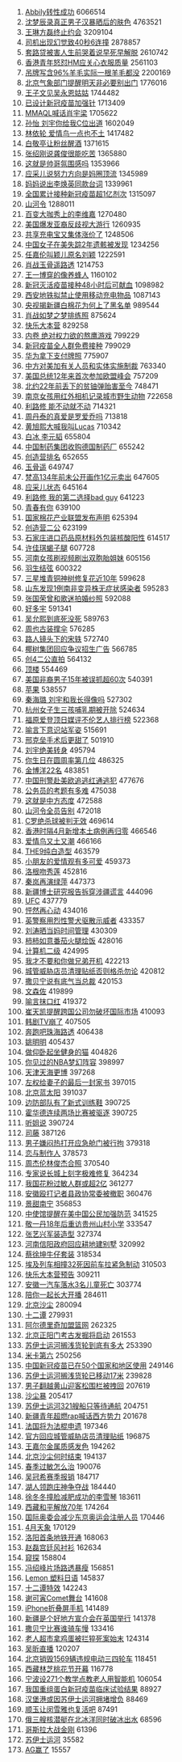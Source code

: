 1. [Abbily转性成功](https://s.weibo.com/weibo?q=%23Abbily%E8%BD%AC%E6%80%A7%E6%88%90%E5%8A%9F%23&Refer=top) 6066514
1. [沈梦辰录真正男子汉暴晒后的肤色](https://s.weibo.com/weibo?q=%E6%B2%88%E6%A2%A6%E8%BE%B0%E5%BD%95%E7%9C%9F%E6%AD%A3%E7%94%B7%E5%AD%90%E6%B1%89%E6%9A%B4%E6%99%92%E5%90%8E%E7%9A%84%E8%82%A4%E8%89%B2&Refer=top) 4763521
1. [王琳方磊终止约会](https://s.weibo.com/weibo?q=%E7%8E%8B%E7%90%B3%E6%96%B9%E7%A3%8A%E7%BB%88%E6%AD%A2%E7%BA%A6%E4%BC%9A&Refer=top) 3209104
1. [司机出现幻觉致40秒6连撞](https://s.weibo.com/weibo?q=%E5%8F%B8%E6%9C%BA%E5%87%BA%E7%8E%B0%E5%B9%BB%E8%A7%89%E8%87%B440%E7%A7%926%E8%BF%9E%E6%92%9E&Refer=top) 2878857
1. [套路贷被害人生前哭着说早死早解脱](https://s.weibo.com/weibo?q=%23%E5%A5%97%E8%B7%AF%E8%B4%B7%E8%A2%AB%E5%AE%B3%E4%BA%BA%E7%94%9F%E5%89%8D%E5%93%AD%E7%9D%80%E8%AF%B4%E6%97%A9%E6%AD%BB%E6%97%A9%E8%A7%A3%E8%84%B1%23&Refer=top) 2610742
1. [香港青年怒怼HM应关心衣服质量](https://s.weibo.com/weibo?q=%23%E9%A6%99%E6%B8%AF%E9%9D%92%E5%B9%B4%E6%80%92%E6%80%BCHM%E5%BA%94%E5%85%B3%E5%BF%83%E8%A1%A3%E6%9C%8D%E8%B4%A8%E9%87%8F%23&Refer=top) 2561103
1. [吊牌写含96%羊毛实际一根羊毛都没](https://s.weibo.com/weibo?q=%23%E5%90%8A%E7%89%8C%E5%86%99%E5%90%AB96%25%E7%BE%8A%E6%AF%9B%E5%AE%9E%E9%99%85%E4%B8%80%E6%A0%B9%E7%BE%8A%E6%AF%9B%E9%83%BD%E6%B2%A1%23&Refer=top) 2200169
1. [北京气象部门提醒明天非必要别出门](https://s.weibo.com/weibo?q=%23%E5%8C%97%E4%BA%AC%E6%B0%94%E8%B1%A1%E9%83%A8%E9%97%A8%E6%8F%90%E9%86%92%E6%98%8E%E5%A4%A9%E9%9D%9E%E5%BF%85%E8%A6%81%E5%88%AB%E5%87%BA%E9%97%A8%23&Refer=top) 1776016
1. [王子文见吴永恩姑姑](https://s.weibo.com/weibo?q=%23%E7%8E%8B%E5%AD%90%E6%96%87%E8%A7%81%E5%90%B4%E6%B0%B8%E6%81%A9%E5%A7%91%E5%A7%91%23&Refer=top) 1744482
1. [已设计新冠疫苗加强针](https://s.weibo.com/weibo?q=%23%E5%B7%B2%E8%AE%BE%E8%AE%A1%E6%96%B0%E5%86%A0%E7%96%AB%E8%8B%97%E5%8A%A0%E5%BC%BA%E9%92%88%23&Refer=top) 1713409
1. [MMAQL喊话肖宇梁](https://s.weibo.com/weibo?q=%23MMAQL%E5%96%8A%E8%AF%9D%E8%82%96%E5%AE%87%E6%A2%81%23&Refer=top) 1705622
1. [孙怡 刘宇你给我C位出道](https://s.weibo.com/weibo?q=%E5%AD%99%E6%80%A1%20%E5%88%98%E5%AE%87%E4%BD%A0%E7%BB%99%E6%88%91C%E4%BD%8D%E5%87%BA%E9%81%93&Refer=top) 1602049
1. [林依轮 爱情鸟一点也不土](https://s.weibo.com/weibo?q=%E6%9E%97%E4%BE%9D%E8%BD%AE%20%E7%88%B1%E6%83%85%E9%B8%9F%E4%B8%80%E7%82%B9%E4%B9%9F%E4%B8%8D%E5%9C%9F&Refer=top) 1417482
1. [白敬亭让粉丝醒酒](https://s.weibo.com/weibo?q=%23%E7%99%BD%E6%95%AC%E4%BA%AD%E8%AE%A9%E7%B2%89%E4%B8%9D%E9%86%92%E9%85%92%23&Refer=top) 1371615
1. [张绍刚说龚俊很能吃苦](https://s.weibo.com/weibo?q=%E5%BC%A0%E7%BB%8D%E5%88%9A%E8%AF%B4%E9%BE%9A%E4%BF%8A%E5%BE%88%E8%83%BD%E5%90%83%E8%8B%A6&Refer=top) 1365880
1. [这就是帅哥氛围感吗](https://s.weibo.com/weibo?q=%23%E8%BF%99%E5%B0%B1%E6%98%AF%E5%B8%85%E5%93%A5%E6%B0%9B%E5%9B%B4%E6%84%9F%E5%90%97%23&Refer=top) 1353966
1. [应采儿说努力方向是妈圈顶流](https://s.weibo.com/weibo?q=%E5%BA%94%E9%87%87%E5%84%BF%E8%AF%B4%E5%8A%AA%E5%8A%9B%E6%96%B9%E5%90%91%E6%98%AF%E5%A6%88%E5%9C%88%E9%A1%B6%E6%B5%81&Refer=top) 1345989
1. [妈妈说出李焕英同款台词](https://s.weibo.com/weibo?q=%23%E5%A6%88%E5%A6%88%E8%AF%B4%E5%87%BA%E6%9D%8E%E7%84%95%E8%8B%B1%E5%90%8C%E6%AC%BE%E5%8F%B0%E8%AF%8D%23&Refer=top) 1339961
1. [全国累计接种新冠疫苗超1亿剂次](https://s.weibo.com/weibo?q=%23%E5%85%A8%E5%9B%BD%E7%B4%AF%E8%AE%A1%E6%8E%A5%E7%A7%8D%E6%96%B0%E5%86%A0%E7%96%AB%E8%8B%97%E8%B6%851%E4%BA%BF%E5%89%82%E6%AC%A1%23&Refer=top) 1315097
1. [山河令](https://s.weibo.com/weibo?q=%E5%B1%B1%E6%B2%B3%E4%BB%A4&Refer=top) 1288011
1. [百变大咖秀上的李维嘉](https://s.weibo.com/weibo?q=%E7%99%BE%E5%8F%98%E5%A4%A7%E5%92%96%E7%A7%80%E4%B8%8A%E7%9A%84%E6%9D%8E%E7%BB%B4%E5%98%89&Refer=top) 1270480
1. [美国爆发亚裔反歧视大游行](https://s.weibo.com/weibo?q=%23%E7%BE%8E%E5%9B%BD%E7%88%86%E5%8F%91%E4%BA%9A%E8%A3%94%E5%8F%8D%E6%AD%A7%E8%A7%86%E5%A4%A7%E6%B8%B8%E8%A1%8C%23&Refer=top) 1260935
1. [共享充电宝又集体涨价了](https://s.weibo.com/weibo?q=%E5%85%B1%E4%BA%AB%E5%85%85%E7%94%B5%E5%AE%9D%E5%8F%88%E9%9B%86%E4%BD%93%E6%B6%A8%E4%BB%B7%E4%BA%86&Refer=top) 1248506
1. [中国女子在美失踪2年遗骸被发现](https://s.weibo.com/weibo?q=%E4%B8%AD%E5%9B%BD%E5%A5%B3%E5%AD%90%E5%9C%A8%E7%BE%8E%E5%A4%B1%E8%B8%AA2%E5%B9%B4%E9%81%97%E9%AA%B8%E8%A2%AB%E5%8F%91%E7%8E%B0&Refer=top) 1234256
1. [任嘉伦叫颖儿原名刘颖](https://s.weibo.com/weibo?q=%23%E4%BB%BB%E5%98%89%E4%BC%A6%E5%8F%AB%E9%A2%96%E5%84%BF%E5%8E%9F%E5%90%8D%E5%88%98%E9%A2%96%23&Refer=top) 1222591
1. [肖战玉骨遥路透](https://s.weibo.com/weibo?q=%E8%82%96%E6%88%98%E7%8E%89%E9%AA%A8%E9%81%A5%E8%B7%AF%E9%80%8F&Refer=top) 1214753
1. [王一博穿的像养蜂人](https://s.weibo.com/weibo?q=%E7%8E%8B%E4%B8%80%E5%8D%9A%E7%A9%BF%E7%9A%84%E5%83%8F%E5%85%BB%E8%9C%82%E4%BA%BA&Refer=top) 1160102
1. [新冠灭活疫苗接种48小时后可献血](https://s.weibo.com/weibo?q=%E6%96%B0%E5%86%A0%E7%81%AD%E6%B4%BB%E7%96%AB%E8%8B%97%E6%8E%A5%E7%A7%8D48%E5%B0%8F%E6%97%B6%E5%90%8E%E5%8F%AF%E7%8C%AE%E8%A1%80&Refer=top) 1098982
1. [西安地铁拟禁止使用移动充电物品](https://s.weibo.com/weibo?q=%23%E8%A5%BF%E5%AE%89%E5%9C%B0%E9%93%81%E6%8B%9F%E7%A6%81%E6%AD%A2%E4%BD%BF%E7%94%A8%E7%A7%BB%E5%8A%A8%E5%85%85%E7%94%B5%E7%89%A9%E5%93%81%23&Refer=top) 1087143
1. [央视揭新疆白棉花为何上了黑名单](https://s.weibo.com/weibo?q=%23%E5%A4%AE%E8%A7%86%E6%8F%AD%E6%96%B0%E7%96%86%E7%99%BD%E6%A3%89%E8%8A%B1%E4%B8%BA%E4%BD%95%E4%B8%8A%E4%BA%86%E9%BB%91%E5%90%8D%E5%8D%95%23&Refer=top) 989544
1. [肖战如梦之梦排练照](https://s.weibo.com/weibo?q=%23%E8%82%96%E6%88%98%E5%A6%82%E6%A2%A6%E4%B9%8B%E6%A2%A6%E6%8E%92%E7%BB%83%E7%85%A7%23&Refer=top) 875624
1. [快乐大本营](https://s.weibo.com/weibo?q=%E5%BF%AB%E4%B9%90%E5%A4%A7%E6%9C%AC%E8%90%A5&Refer=top) 829258
1. [内卷 绝对权力欲的熬鹰游戏](https://s.weibo.com/weibo?q=%E5%86%85%E5%8D%B7%20%E7%BB%9D%E5%AF%B9%E6%9D%83%E5%8A%9B%E6%AC%B2%E7%9A%84%E7%86%AC%E9%B9%B0%E6%B8%B8%E6%88%8F&Refer=top) 799229
1. [新冠疫苗全人群免费接种](https://s.weibo.com/weibo?q=%23%E6%96%B0%E5%86%A0%E7%96%AB%E8%8B%97%E5%85%A8%E4%BA%BA%E7%BE%A4%E5%85%8D%E8%B4%B9%E6%8E%A5%E7%A7%8D%23&Refer=top) 799029
1. [华为拿下支付牌照](https://s.weibo.com/weibo?q=%E5%8D%8E%E4%B8%BA%E6%8B%BF%E4%B8%8B%E6%94%AF%E4%BB%98%E7%89%8C%E7%85%A7&Refer=top) 775907
1. [中方对美加有关人员和实体实施制裁](https://s.weibo.com/weibo?q=%23%E4%B8%AD%E6%96%B9%E5%AF%B9%E7%BE%8E%E5%8A%A0%E6%9C%89%E5%85%B3%E4%BA%BA%E5%91%98%E5%92%8C%E5%AE%9E%E4%BD%93%E5%AE%9E%E6%96%BD%E5%88%B6%E8%A3%81%23&Refer=top) 763340
1. [美国总统12年来首次参加欧盟峰会](https://s.weibo.com/weibo?q=%23%E7%BE%8E%E5%9B%BD%E6%80%BB%E7%BB%9F12%E5%B9%B4%E6%9D%A5%E9%A6%96%E6%AC%A1%E5%8F%82%E5%8A%A0%E6%AC%A7%E7%9B%9F%E5%B3%B0%E4%BC%9A%23&Refer=top) 757209
1. [北约22年前丢下的贫铀弹贻害至今](https://s.weibo.com/weibo?q=%23%E5%8C%97%E7%BA%A622%E5%B9%B4%E5%89%8D%E4%B8%A2%E4%B8%8B%E7%9A%84%E8%B4%AB%E9%93%80%E5%BC%B9%E8%B4%BB%E5%AE%B3%E8%87%B3%E4%BB%8A%23&Refer=top) 748471
1. [南京女孩用红外相机记录城市野生动物](https://s.weibo.com/weibo?q=%23%E5%8D%97%E4%BA%AC%E5%A5%B3%E5%AD%A9%E7%94%A8%E7%BA%A2%E5%A4%96%E7%9B%B8%E6%9C%BA%E8%AE%B0%E5%BD%95%E5%9F%8E%E5%B8%82%E9%87%8E%E7%94%9F%E5%8A%A8%E7%89%A9%23&Refer=top) 722658
1. [利路修 能不动就不动](https://s.weibo.com/weibo?q=%E5%88%A9%E8%B7%AF%E4%BF%AE%20%E8%83%BD%E4%B8%8D%E5%8A%A8%E5%B0%B1%E4%B8%8D%E5%8A%A8&Refer=top) 714321
1. [周丹泰的真爱是罗爱乔吗](https://s.weibo.com/weibo?q=%E5%91%A8%E4%B8%B9%E6%B3%B0%E7%9A%84%E7%9C%9F%E7%88%B1%E6%98%AF%E7%BD%97%E7%88%B1%E4%B9%94%E5%90%97&Refer=top) 713818
1. [黄旭熙大喊我叫Lucas](https://s.weibo.com/weibo?q=%23%E9%BB%84%E6%97%AD%E7%86%99%E5%A4%A7%E5%96%8A%E6%88%91%E5%8F%ABLucas%23&Refer=top) 710342
1. [白冰 李元韬](https://s.weibo.com/weibo?q=%E7%99%BD%E5%86%B0%20%E6%9D%8E%E5%85%83%E9%9F%AC&Refer=top) 655804
1. [中国制药集团收购德国制药厂](https://s.weibo.com/weibo?q=%E4%B8%AD%E5%9B%BD%E5%88%B6%E8%8D%AF%E9%9B%86%E5%9B%A2%E6%94%B6%E8%B4%AD%E5%BE%B7%E5%9B%BD%E5%88%B6%E8%8D%AF%E5%8E%82&Refer=top) 655242
1. [创造营排名](https://s.weibo.com/weibo?q=%E5%88%9B%E9%80%A0%E8%90%A5%E6%8E%92%E5%90%8D&Refer=top) 652655
1. [玉骨遥](https://s.weibo.com/weibo?q=%E7%8E%89%E9%AA%A8%E9%81%A5&Refer=top) 649747
1. [梵高134年前未公开画作1亿元卖出](https://s.weibo.com/weibo?q=%E6%A2%B5%E9%AB%98134%E5%B9%B4%E5%89%8D%E6%9C%AA%E5%85%AC%E5%BC%80%E7%94%BB%E4%BD%9C1%E4%BA%BF%E5%85%83%E5%8D%96%E5%87%BA&Refer=top) 647605
1. [应采儿状态](https://s.weibo.com/weibo?q=%23%E5%BA%94%E9%87%87%E5%84%BF%E7%8A%B6%E6%80%81%23&Refer=top) 645164
1. [利路修 我的第二选择bad guy](https://s.weibo.com/weibo?q=%E5%88%A9%E8%B7%AF%E4%BF%AE%20%E6%88%91%E7%9A%84%E7%AC%AC%E4%BA%8C%E9%80%89%E6%8B%A9bad%20guy&Refer=top) 641223
1. [青春有你](https://s.weibo.com/weibo?q=%E9%9D%92%E6%98%A5%E6%9C%89%E4%BD%A0&Refer=top) 639100
1. [国家棉花产业联盟发布声明](https://s.weibo.com/weibo?q=%23%E5%9B%BD%E5%AE%B6%E6%A3%89%E8%8A%B1%E4%BA%A7%E4%B8%9A%E8%81%94%E7%9B%9F%E5%8F%91%E5%B8%83%E5%A3%B0%E6%98%8E%23&Refer=top) 625394
1. [创造营二公](https://s.weibo.com/weibo?q=%23%E5%88%9B%E9%80%A0%E8%90%A5%E4%BA%8C%E5%85%AC%23&Refer=top) 623199
1. [石家庄进口药品原材料外包装核酸阳性](https://s.weibo.com/weibo?q=%E7%9F%B3%E5%AE%B6%E5%BA%84%E8%BF%9B%E5%8F%A3%E8%8D%AF%E5%93%81%E5%8E%9F%E6%9D%90%E6%96%99%E5%A4%96%E5%8C%85%E8%A3%85%E6%A0%B8%E9%85%B8%E9%98%B3%E6%80%A7&Refer=top) 614517
1. [许佳琪蝎子腿](https://s.weibo.com/weibo?q=%23%E8%AE%B8%E4%BD%B3%E7%90%AA%E8%9D%8E%E5%AD%90%E8%85%BF%23&Refer=top) 607728
1. [河南女孩刷视频刷出双胞胎姐妹](https://s.weibo.com/weibo?q=%E6%B2%B3%E5%8D%97%E5%A5%B3%E5%AD%A9%E5%88%B7%E8%A7%86%E9%A2%91%E5%88%B7%E5%87%BA%E5%8F%8C%E8%83%9E%E8%83%8E%E5%A7%90%E5%A6%B9&Refer=top) 605156
1. [羽生结弦](https://s.weibo.com/weibo?q=%E7%BE%BD%E7%94%9F%E7%BB%93%E5%BC%A6&Refer=top) 600322
1. [三星堆青铜神树修复花近10年](https://s.weibo.com/weibo?q=%23%E4%B8%89%E6%98%9F%E5%A0%86%E9%9D%92%E9%93%9C%E7%A5%9E%E6%A0%91%E4%BF%AE%E5%A4%8D%E8%8A%B1%E8%BF%9110%E5%B9%B4%23&Refer=top) 599628
1. [山东发现1例南非变异株无症状感染者](https://s.weibo.com/weibo?q=%23%E5%B1%B1%E4%B8%9C%E5%8F%91%E7%8E%B01%E4%BE%8B%E5%8D%97%E9%9D%9E%E5%8F%98%E5%BC%82%E6%A0%AA%E6%97%A0%E7%97%87%E7%8A%B6%E6%84%9F%E6%9F%93%E8%80%85%23&Refer=top) 595283
1. [张国荣曾和歌迷拍婚纱照](https://s.weibo.com/weibo?q=%23%E5%BC%A0%E5%9B%BD%E8%8D%A3%E6%9B%BE%E5%92%8C%E6%AD%8C%E8%BF%B7%E6%8B%8D%E5%A9%9A%E7%BA%B1%E7%85%A7%23&Refer=top) 592088
1. [好多宇](https://s.weibo.com/weibo?q=%E5%A5%BD%E5%A4%9A%E5%AE%87&Refer=top) 591341
1. [吴允熙到底死没死](https://s.weibo.com/weibo?q=%E5%90%B4%E5%85%81%E7%86%99%E5%88%B0%E5%BA%95%E6%AD%BB%E6%B2%A1%E6%AD%BB&Refer=top) 589763
1. [周也古装撑伞](https://s.weibo.com/weibo?q=%23%E5%91%A8%E4%B9%9F%E5%8F%A4%E8%A3%85%E6%92%91%E4%BC%9E%23&Refer=top) 576285
1. [路人镜头下的宋轶](https://s.weibo.com/weibo?q=%23%E8%B7%AF%E4%BA%BA%E9%95%9C%E5%A4%B4%E4%B8%8B%E7%9A%84%E5%AE%8B%E8%BD%B6%23&Refer=top) 572740
1. [椰树集团回应争议招生广告](https://s.weibo.com/weibo?q=%23%E6%A4%B0%E6%A0%91%E9%9B%86%E5%9B%A2%E5%9B%9E%E5%BA%94%E4%BA%89%E8%AE%AE%E6%8B%9B%E7%94%9F%E5%B9%BF%E5%91%8A%23&Refer=top) 566785
1. [创4二公直拍](https://s.weibo.com/weibo?q=%E5%88%9B4%E4%BA%8C%E5%85%AC%E7%9B%B4%E6%8B%8D&Refer=top) 564132
1. [顶楼](https://s.weibo.com/weibo?q=%E9%A1%B6%E6%A5%BC&Refer=top) 554469
1. [美国非裔男子15年被误抓超60次](https://s.weibo.com/weibo?q=%23%E7%BE%8E%E5%9B%BD%E9%9D%9E%E8%A3%94%E7%94%B7%E5%AD%9015%E5%B9%B4%E8%A2%AB%E8%AF%AF%E6%8A%93%E8%B6%8560%E6%AC%A1%23&Refer=top) 540391
1. [苹果](https://s.weibo.com/weibo?q=%E8%8B%B9%E6%9E%9C&Refer=top) 538557
1. [秦海璐 刘宇和我长得像吗](https://s.weibo.com/weibo?q=%E7%A7%A6%E6%B5%B7%E7%92%90%20%E5%88%98%E5%AE%87%E5%92%8C%E6%88%91%E9%95%BF%E5%BE%97%E5%83%8F%E5%90%97&Refer=top) 527302
1. [杭州女子生三孩哺乳期被开除](https://s.weibo.com/weibo?q=%23%E6%9D%AD%E5%B7%9E%E5%A5%B3%E5%AD%90%E7%94%9F%E4%B8%89%E5%AD%A9%E5%93%BA%E4%B9%B3%E6%9C%9F%E8%A2%AB%E5%BC%80%E9%99%A4%23&Refer=top) 524634
1. [福原爱登顶日媒评不伦艺人排行榜](https://s.weibo.com/weibo?q=%23%E7%A6%8F%E5%8E%9F%E7%88%B1%E7%99%BB%E9%A1%B6%E6%97%A5%E5%AA%92%E8%AF%84%E4%B8%8D%E4%BC%A6%E8%89%BA%E4%BA%BA%E6%8E%92%E8%A1%8C%E6%A6%9C%23&Refer=top) 522368
1. [喻言下意识站军姿](https://s.weibo.com/weibo?q=%23%E5%96%BB%E8%A8%80%E4%B8%8B%E6%84%8F%E8%AF%86%E7%AB%99%E5%86%9B%E5%A7%BF%23&Refer=top) 515691
1. [邢克垒手术后更甜了](https://s.weibo.com/weibo?q=%23%E9%82%A2%E5%85%8B%E5%9E%92%E6%89%8B%E6%9C%AF%E5%90%8E%E6%9B%B4%E7%94%9C%E4%BA%86%23&Refer=top) 501910
1. [刘宇绝美转身](https://s.weibo.com/weibo?q=%23%E5%88%98%E5%AE%87%E7%BB%9D%E7%BE%8E%E8%BD%AC%E8%BA%AB%23&Refer=top) 495794
1. [你生日在圆周率第几位](https://s.weibo.com/weibo?q=%23%E4%BD%A0%E7%94%9F%E6%97%A5%E5%9C%A8%E5%9C%86%E5%91%A8%E7%8E%87%E7%AC%AC%E5%87%A0%E4%BD%8D%23&Refer=top) 486325
1. [金博洋22名](https://s.weibo.com/weibo?q=%E9%87%91%E5%8D%9A%E6%B4%8B22%E5%90%8D&Refer=top) 483851
1. [中国刑警赴美欧追逃红通逃犯](https://s.weibo.com/weibo?q=%23%E4%B8%AD%E5%9B%BD%E5%88%91%E8%AD%A6%E8%B5%B4%E7%BE%8E%E6%AC%A7%E8%BF%BD%E9%80%83%E7%BA%A2%E9%80%9A%E9%80%83%E7%8A%AF%23&Refer=top) 477676
1. [公务员的考题有多难](https://s.weibo.com/weibo?q=%23%E5%85%AC%E5%8A%A1%E5%91%98%E7%9A%84%E8%80%83%E9%A2%98%E6%9C%89%E5%A4%9A%E9%9A%BE%23&Refer=top) 475038
1. [这就是中方态度](https://s.weibo.com/weibo?q=%23%E8%BF%99%E5%B0%B1%E6%98%AF%E4%B8%AD%E6%96%B9%E6%80%81%E5%BA%A6%23&Refer=top) 472588
1. [山河令全员告别](https://s.weibo.com/weibo?q=%23%E5%B1%B1%E6%B2%B3%E4%BB%A4%E5%85%A8%E5%91%98%E5%91%8A%E5%88%AB%23&Refer=top) 472018
1. [C罗绝杀球被判无效](https://s.weibo.com/weibo?q=%23C%E7%BD%97%E7%BB%9D%E6%9D%80%E7%90%83%E8%A2%AB%E5%88%A4%E6%97%A0%E6%95%88%23&Refer=top) 469614
1. [香港时隔4月新增本土病例再归零](https://s.weibo.com/weibo?q=%23%E9%A6%99%E6%B8%AF%E6%97%B6%E9%9A%944%E6%9C%88%E6%96%B0%E5%A2%9E%E6%9C%AC%E5%9C%9F%E7%97%85%E4%BE%8B%E5%86%8D%E5%BD%92%E9%9B%B6%23&Refer=top) 466546
1. [爱情鸟又土又潮](https://s.weibo.com/weibo?q=%23%E7%88%B1%E6%83%85%E9%B8%9F%E5%8F%88%E5%9C%9F%E5%8F%88%E6%BD%AE%23&Refer=top) 466166
1. [THE9纯白造型](https://s.weibo.com/weibo?q=%23THE9%E7%BA%AF%E7%99%BD%E9%80%A0%E5%9E%8B%23&Refer=top) 463579
1. [小朋友的爱情观有多可爱](https://s.weibo.com/weibo?q=%23%E5%B0%8F%E6%9C%8B%E5%8F%8B%E7%9A%84%E7%88%B1%E6%83%85%E8%A7%82%E6%9C%89%E5%A4%9A%E5%8F%AF%E7%88%B1%23&Refer=top) 459373
1. [洛根吻秀莲](https://s.weibo.com/weibo?q=%23%E6%B4%9B%E6%A0%B9%E5%90%BB%E7%A7%80%E8%8E%B2%23&Refer=top) 452816
1. [秦岚再演绿萍](https://s.weibo.com/weibo?q=%23%E7%A7%A6%E5%B2%9A%E5%86%8D%E6%BC%94%E7%BB%BF%E8%90%8D%23&Refer=top) 447373
1. [新疆博士研究报告拆穿涉疆谎言](https://s.weibo.com/weibo?q=%E6%96%B0%E7%96%86%E5%8D%9A%E5%A3%AB%E7%A0%94%E7%A9%B6%E6%8A%A5%E5%91%8A%E6%8B%86%E7%A9%BF%E6%B6%89%E7%96%86%E8%B0%8E%E8%A8%80&Refer=top) 444096
1. [UFC](https://s.weibo.com/weibo?q=UFC&Refer=top) 437779
1. [怦然再心动](https://s.weibo.com/weibo?q=%E6%80%A6%E7%84%B6%E5%86%8D%E5%BF%83%E5%8A%A8&Refer=top) 434016
1. [英警察用烈性警犬驱散示威者](https://s.weibo.com/weibo?q=%E8%8B%B1%E8%AD%A6%E5%AF%9F%E7%94%A8%E7%83%88%E6%80%A7%E8%AD%A6%E7%8A%AC%E9%A9%B1%E6%95%A3%E7%A4%BA%E5%A8%81%E8%80%85&Refer=top) 433357
1. [刘涛晒当妈时间管理](https://s.weibo.com/weibo?q=%23%E5%88%98%E6%B6%9B%E6%99%92%E5%BD%93%E5%A6%88%E6%97%B6%E9%97%B4%E7%AE%A1%E7%90%86%23&Refer=top) 430309
1. [柿柿如意番茄火腿烩饭](https://s.weibo.com/weibo?q=%23%E6%9F%BF%E6%9F%BF%E5%A6%82%E6%84%8F%E7%95%AA%E8%8C%84%E7%81%AB%E8%85%BF%E7%83%A9%E9%A5%AD%23&Refer=top) 428016
1. [计算机二级](https://s.weibo.com/weibo?q=%E8%AE%A1%E7%AE%97%E6%9C%BA%E4%BA%8C%E7%BA%A7&Refer=top) 424995
1. [我才不要和你做兄弟开机](https://s.weibo.com/weibo?q=%23%E6%88%91%E6%89%8D%E4%B8%8D%E8%A6%81%E5%92%8C%E4%BD%A0%E5%81%9A%E5%85%84%E5%BC%9F%E5%BC%80%E6%9C%BA%23&Refer=top) 422213
1. [城管威胁店员清理贴纸否则格杀勿论](https://s.weibo.com/weibo?q=%E5%9F%8E%E7%AE%A1%E5%A8%81%E8%83%81%E5%BA%97%E5%91%98%E6%B8%85%E7%90%86%E8%B4%B4%E7%BA%B8%E5%90%A6%E5%88%99%E6%A0%BC%E6%9D%80%E5%8B%BF%E8%AE%BA&Refer=top) 420812
1. [撒贝宁说有底气当总裁](https://s.weibo.com/weibo?q=%23%E6%92%92%E8%B4%9D%E5%AE%81%E8%AF%B4%E6%9C%89%E5%BA%95%E6%B0%94%E5%BD%93%E6%80%BB%E8%A3%81%23&Refer=top) 420153
1. [文森佐](https://s.weibo.com/weibo?q=%E6%96%87%E6%A3%AE%E4%BD%90&Refer=top) 419899
1. [喻言抹口红](https://s.weibo.com/weibo?q=%23%E5%96%BB%E8%A8%80%E6%8A%B9%E5%8F%A3%E7%BA%A2%23&Refer=top) 419372
1. [崔天凯提醒跨国公司勿破坏国际市场](https://s.weibo.com/weibo?q=%23%E5%B4%94%E5%A4%A9%E5%87%AF%E6%8F%90%E9%86%92%E8%B7%A8%E5%9B%BD%E5%85%AC%E5%8F%B8%E5%8B%BF%E7%A0%B4%E5%9D%8F%E5%9B%BD%E9%99%85%E5%B8%82%E5%9C%BA%23&Refer=top) 410093
1. [韩剧TV崩了](https://s.weibo.com/weibo?q=%E9%9F%A9%E5%89%A7TV%E5%B4%A9%E4%BA%86&Refer=top) 407505
1. [奔跑吧珠海路透](https://s.weibo.com/weibo?q=%23%E5%A5%94%E8%B7%91%E5%90%A7%E7%8F%A0%E6%B5%B7%E8%B7%AF%E9%80%8F%23&Refer=top) 406438
1. [姚明明](https://s.weibo.com/weibo?q=%E5%A7%9A%E6%98%8E%E6%98%8E&Refer=top) 405437
1. [做仰卧起坐健身的猫](https://s.weibo.com/weibo?q=%E5%81%9A%E4%BB%B0%E5%8D%A7%E8%B5%B7%E5%9D%90%E5%81%A5%E8%BA%AB%E7%9A%84%E7%8C%AB&Refer=top) 404826
1. [你见过的NBA梦幻阵容](https://s.weibo.com/weibo?q=%23%E4%BD%A0%E8%A7%81%E8%BF%87%E7%9A%84NBA%E6%A2%A6%E5%B9%BB%E9%98%B5%E5%AE%B9%23&Refer=top) 398997
1. [天津天海更博](https://s.weibo.com/weibo?q=%E5%A4%A9%E6%B4%A5%E5%A4%A9%E6%B5%B7%E6%9B%B4%E5%8D%9A&Refer=top) 397268
1. [左权给妻子的最后一封家书](https://s.weibo.com/weibo?q=%23%E5%B7%A6%E6%9D%83%E7%BB%99%E5%A6%BB%E5%AD%90%E7%9A%84%E6%9C%80%E5%90%8E%E4%B8%80%E5%B0%81%E5%AE%B6%E4%B9%A6%23&Refer=top) 397015
1. [北京蓝太阳](https://s.weibo.com/weibo?q=%23%E5%8C%97%E4%BA%AC%E8%93%9D%E5%A4%AA%E9%98%B3%23&Refer=top) 391037
1. [边防部队有了新式训练鞋](https://s.weibo.com/weibo?q=%23%E8%BE%B9%E9%98%B2%E9%83%A8%E9%98%9F%E6%9C%89%E4%BA%86%E6%96%B0%E5%BC%8F%E8%AE%AD%E7%BB%83%E9%9E%8B%23&Refer=top) 390725
1. [霍华德连续两场比赛被驱逐](https://s.weibo.com/weibo?q=%E9%9C%8D%E5%8D%8E%E5%BE%B7%E8%BF%9E%E7%BB%AD%E4%B8%A4%E5%9C%BA%E6%AF%94%E8%B5%9B%E8%A2%AB%E9%A9%B1%E9%80%90&Refer=top) 390725
1. [听姐说](https://s.weibo.com/weibo?q=%E5%90%AC%E5%A7%90%E8%AF%B4&Refer=top) 390724
1. [司藤](https://s.weibo.com/weibo?q=%E5%8F%B8%E8%97%A4&Refer=top) 387126
1. [男子嫌闷热打开应急舱门被行拘](https://s.weibo.com/weibo?q=%E7%94%B7%E5%AD%90%E5%AB%8C%E9%97%B7%E7%83%AD%E6%89%93%E5%BC%80%E5%BA%94%E6%80%A5%E8%88%B1%E9%97%A8%E8%A2%AB%E8%A1%8C%E6%8B%98&Refer=top) 379318
1. [恋与制作人](https://s.weibo.com/weibo?q=%E6%81%8B%E4%B8%8E%E5%88%B6%E4%BD%9C%E4%BA%BA&Refer=top) 378573
1. [周杰伦林俊杰合照](https://s.weibo.com/weibo?q=%23%E5%91%A8%E6%9D%B0%E4%BC%A6%E6%9E%97%E4%BF%8A%E6%9D%B0%E5%90%88%E7%85%A7%23&Refer=top) 370540
1. [专家说长城上刻字极难修复](https://s.weibo.com/weibo?q=%23%E4%B8%93%E5%AE%B6%E8%AF%B4%E9%95%BF%E5%9F%8E%E4%B8%8A%E5%88%BB%E5%AD%97%E6%9E%81%E9%9A%BE%E4%BF%AE%E5%A4%8D%23&Refer=top) 364234
1. [我国花粉过敏人群或超2亿](https://s.weibo.com/weibo?q=%23%E6%88%91%E5%9B%BD%E8%8A%B1%E7%B2%89%E8%BF%87%E6%95%8F%E4%BA%BA%E7%BE%A4%E6%88%96%E8%B6%852%E4%BA%BF%23&Refer=top) 361277
1. [安徽殴打记者县政协常委被撤职](https://s.weibo.com/weibo?q=%E5%AE%89%E5%BE%BD%E6%AE%B4%E6%89%93%E8%AE%B0%E8%80%85%E5%8E%BF%E6%94%BF%E5%8D%8F%E5%B8%B8%E5%A7%94%E8%A2%AB%E6%92%A4%E8%81%8C&Refer=top) 360476
1. [景甜南宁](https://s.weibo.com/weibo?q=%E6%99%AF%E7%94%9C%E5%8D%97%E5%AE%81&Refer=top) 356853
1. [中使馆提醒在美中国公民加强防范](https://s.weibo.com/weibo?q=%E4%B8%AD%E4%BD%BF%E9%A6%86%E6%8F%90%E9%86%92%E5%9C%A8%E7%BE%8E%E4%B8%AD%E5%9B%BD%E5%85%AC%E6%B0%91%E5%8A%A0%E5%BC%BA%E9%98%B2%E8%8C%83&Refer=top) 341525
1. [敬一丹18年后重访贵州山村小学](https://s.weibo.com/weibo?q=%23%E6%95%AC%E4%B8%80%E4%B8%B918%E5%B9%B4%E5%90%8E%E9%87%8D%E8%AE%BF%E8%B4%B5%E5%B7%9E%E5%B1%B1%E6%9D%91%E5%B0%8F%E5%AD%A6%23&Refer=top) 333547
1. [张艺兴军装造型](https://s.weibo.com/weibo?q=%23%E5%BC%A0%E8%89%BA%E5%85%B4%E5%86%9B%E8%A3%85%E9%80%A0%E5%9E%8B%23&Refer=top) 327374
1. [河南信阳政府回应耕地建别墅](https://s.weibo.com/weibo?q=%23%E6%B2%B3%E5%8D%97%E4%BF%A1%E9%98%B3%E6%94%BF%E5%BA%9C%E5%9B%9E%E5%BA%94%E8%80%95%E5%9C%B0%E5%BB%BA%E5%88%AB%E5%A2%85%23&Refer=top) 320992
1. [蔡徐坤牛仔套装](https://s.weibo.com/weibo?q=%23%E8%94%A1%E5%BE%90%E5%9D%A4%E7%89%9B%E4%BB%94%E5%A5%97%E8%A3%85%23&Refer=top) 318534
1. [埃及列车相撞32死因前车拉紧急制动](https://s.weibo.com/weibo?q=%23%E5%9F%83%E5%8F%8A%E5%88%97%E8%BD%A6%E7%9B%B8%E6%92%9E32%E6%AD%BB%E5%9B%A0%E5%89%8D%E8%BD%A6%E6%8B%89%E7%B4%A7%E6%80%A5%E5%88%B6%E5%8A%A8%23&Refer=top) 310503
1. [快乐大本营预告](https://s.weibo.com/weibo?q=%E5%BF%AB%E4%B9%90%E5%A4%A7%E6%9C%AC%E8%90%A5%E9%A2%84%E5%91%8A&Refer=top) 309211
1. [安徽一汽车落水3名儿童死亡](https://s.weibo.com/weibo?q=%23%E5%AE%89%E5%BE%BD%E4%B8%80%E6%B1%BD%E8%BD%A6%E8%90%BD%E6%B0%B43%E5%90%8D%E5%84%BF%E7%AB%A5%E6%AD%BB%E4%BA%A1%23&Refer=top) 303774
1. [陪你一起长大开播](https://s.weibo.com/weibo?q=%23%E9%99%AA%E4%BD%A0%E4%B8%80%E8%B5%B7%E9%95%BF%E5%A4%A7%E5%BC%80%E6%92%AD%23&Refer=top) 284611
1. [北京沙尘](https://s.weibo.com/weibo?q=%E5%8C%97%E4%BA%AC%E6%B2%99%E5%B0%98&Refer=top) 280094
1. [十二谭](https://s.weibo.com/weibo?q=%E5%8D%81%E4%BA%8C%E8%B0%AD&Refer=top) 279931
1. [阿尔德里奇加盟篮网](https://s.weibo.com/weibo?q=%23%E9%98%BF%E5%B0%94%E5%BE%B7%E9%87%8C%E5%A5%87%E5%8A%A0%E7%9B%9F%E7%AF%AE%E7%BD%91%23&Refer=top) 262325
1. [北京正阳门考古发掘将启动](https://s.weibo.com/weibo?q=%E5%8C%97%E4%BA%AC%E6%AD%A3%E9%98%B3%E9%97%A8%E8%80%83%E5%8F%A4%E5%8F%91%E6%8E%98%E5%B0%86%E5%90%AF%E5%8A%A8&Refer=top) 261553
1. [苏伊士运河搁浅货轮到底有多大](https://s.weibo.com/weibo?q=%23%E8%8B%8F%E4%BC%8A%E5%A3%AB%E8%BF%90%E6%B2%B3%E6%90%81%E6%B5%85%E8%B4%A7%E8%BD%AE%E5%88%B0%E5%BA%95%E6%9C%89%E5%A4%9A%E5%A4%A7%23&Refer=top) 253390
1. [米卡第六](https://s.weibo.com/weibo?q=%E7%B1%B3%E5%8D%A1%E7%AC%AC%E5%85%AD&Refer=top) 250256
1. [中国新冠疫苗已在50个国家和地区使用](https://s.weibo.com/weibo?q=%23%E4%B8%AD%E5%9B%BD%E6%96%B0%E5%86%A0%E7%96%AB%E8%8B%97%E5%B7%B2%E5%9C%A850%E4%B8%AA%E5%9B%BD%E5%AE%B6%E5%92%8C%E5%9C%B0%E5%8C%BA%E4%BD%BF%E7%94%A8%23&Refer=top) 249146
1. [苏伊士运河搁浅货轮已移动17米](https://s.weibo.com/weibo?q=%23%E8%8B%8F%E4%BC%8A%E5%A3%AB%E8%BF%90%E6%B2%B3%E6%90%81%E6%B5%85%E8%B4%A7%E8%BD%AE%E5%B7%B2%E7%A7%BB%E5%8A%A817%E7%B1%B3%23&Refer=top) 239828
1. [男子翻越黄山迎客松围栏被拽回](https://s.weibo.com/weibo?q=%23%E7%94%B7%E5%AD%90%E7%BF%BB%E8%B6%8A%E9%BB%84%E5%B1%B1%E8%BF%8E%E5%AE%A2%E6%9D%BE%E5%9B%B4%E6%A0%8F%E8%A2%AB%E6%8B%BD%E5%9B%9E%23&Refer=top) 207619
1. [沙尘暴](https://s.weibo.com/weibo?q=%E6%B2%99%E5%B0%98%E6%9A%B4&Refer=top) 205417
1. [苏伊士运河321艘船只等待通航](https://s.weibo.com/weibo?q=%E8%8B%8F%E4%BC%8A%E5%A3%AB%E8%BF%90%E6%B2%B3321%E8%89%98%E8%88%B9%E5%8F%AA%E7%AD%89%E5%BE%85%E9%80%9A%E8%88%AA&Refer=top) 204751
1. [新疆青年超燃rap喊话西方势力](https://s.weibo.com/weibo?q=%23%E6%96%B0%E7%96%86%E9%9D%92%E5%B9%B4%E8%B6%85%E7%87%83rap%E5%96%8A%E8%AF%9D%E8%A5%BF%E6%96%B9%E5%8A%BF%E5%8A%9B%23&Refer=top) 201678
1. [法国将为法棍申遗](https://s.weibo.com/weibo?q=%E6%B3%95%E5%9B%BD%E5%B0%86%E4%B8%BA%E6%B3%95%E6%A3%8D%E7%94%B3%E9%81%97&Refer=top) 197346
1. [官方回应城管威胁店员清理贴纸](https://s.weibo.com/weibo?q=%E5%AE%98%E6%96%B9%E5%9B%9E%E5%BA%94%E5%9F%8E%E7%AE%A1%E5%A8%81%E8%83%81%E5%BA%97%E5%91%98%E6%B8%85%E7%90%86%E8%B4%B4%E7%BA%B8&Refer=top) 196875
1. [王嘉尔金属质感发色](https://s.weibo.com/weibo?q=%23%E7%8E%8B%E5%98%89%E5%B0%94%E9%87%91%E5%B1%9E%E8%B4%A8%E6%84%9F%E5%8F%91%E8%89%B2%23&Refer=top) 194262
1. [北京沙尘何时结束](https://s.weibo.com/weibo?q=%23%E5%8C%97%E4%BA%AC%E6%B2%99%E5%B0%98%E4%BD%95%E6%97%B6%E7%BB%93%E6%9D%9F%23&Refer=top) 194137
1. [春季过敏怎么治](https://s.weibo.com/weibo?q=%23%E6%98%A5%E5%AD%A3%E8%BF%87%E6%95%8F%E6%80%8E%E4%B9%88%E6%B2%BB%23&Refer=top) 190076
1. [吴冠希赛季报销](https://s.weibo.com/weibo?q=%E5%90%B4%E5%86%A0%E5%B8%8C%E8%B5%9B%E5%AD%A3%E6%8A%A5%E9%94%80&Refer=top) 184717
1. [湖人领跑庄神争夺战](https://s.weibo.com/weibo?q=%E6%B9%96%E4%BA%BA%E9%A2%86%E8%B7%91%E5%BA%84%E7%A5%9E%E4%BA%89%E5%A4%BA%E6%88%98&Refer=top) 184440
1. [徐冬冬撞脸减肥成功的李雪琴](https://s.weibo.com/weibo?q=%23%E5%BE%90%E5%86%AC%E5%86%AC%E6%92%9E%E8%84%B8%E5%87%8F%E8%82%A5%E6%88%90%E5%8A%9F%E7%9A%84%E6%9D%8E%E9%9B%AA%E7%90%B4%23&Refer=top) 183611
1. [西藏和平解放70年](https://s.weibo.com/weibo?q=%E8%A5%BF%E8%97%8F%E5%92%8C%E5%B9%B3%E8%A7%A3%E6%94%BE70%E5%B9%B4&Refer=top) 174264
1. [国际奥委会减少东京奥运会注册人员](https://s.weibo.com/weibo?q=%23%E5%9B%BD%E9%99%85%E5%A5%A5%E5%A7%94%E4%BC%9A%E5%87%8F%E5%B0%91%E4%B8%9C%E4%BA%AC%E5%A5%A5%E8%BF%90%E4%BC%9A%E6%B3%A8%E5%86%8C%E4%BA%BA%E5%91%98%23&Refer=top) 170446
1. [4月天象](https://s.weibo.com/weibo?q=%234%E6%9C%88%E5%A4%A9%E8%B1%A1%23&Refer=top) 170129
1. [洛阳首条地铁开通](https://s.weibo.com/weibo?q=%E6%B4%9B%E9%98%B3%E9%A6%96%E6%9D%A1%E5%9C%B0%E9%93%81%E5%BC%80%E9%80%9A&Refer=top) 168063
1. [赵磊宫廷风衬衫](https://s.weibo.com/weibo?q=%23%E8%B5%B5%E7%A3%8A%E5%AE%AB%E5%BB%B7%E9%A3%8E%E8%A1%AC%E8%A1%AB%23&Refer=top) 162634
1. [窥探](https://s.weibo.com/weibo?q=%E7%AA%A5%E6%8E%A2&Refer=top) 158804
1. [冯绍峰片场路透暴瘦](https://s.weibo.com/weibo?q=%23%E5%86%AF%E7%BB%8D%E5%B3%B0%E7%89%87%E5%9C%BA%E8%B7%AF%E9%80%8F%E6%9A%B4%E7%98%A6%23&Refer=top) 156851
1. [Lemon 塑料日语](https://s.weibo.com/weibo?q=Lemon%20%E5%A1%91%E6%96%99%E6%97%A5%E8%AF%AD&Refer=top) 145837
1. [十二谭特效](https://s.weibo.com/weibo?q=%E5%8D%81%E4%BA%8C%E8%B0%AD%E7%89%B9%E6%95%88&Refer=top) 142243
1. [谢可寅Comet舞台](https://s.weibo.com/weibo?q=%E8%B0%A2%E5%8F%AF%E5%AF%85Comet%E8%88%9E%E5%8F%B0&Refer=top) 141608
1. [iPhone折叠屏手机](https://s.weibo.com/weibo?q=%23iPhone%E6%8A%98%E5%8F%A0%E5%B1%8F%E6%89%8B%E6%9C%BA%23&Refer=top) 141489
1. [新疆是个好地方宣介会在英国举行](https://s.weibo.com/weibo?q=%23%E6%96%B0%E7%96%86%E6%98%AF%E4%B8%AA%E5%A5%BD%E5%9C%B0%E6%96%B9%E5%AE%A3%E4%BB%8B%E4%BC%9A%E5%9C%A8%E8%8B%B1%E5%9B%BD%E4%B8%BE%E8%A1%8C%23&Refer=top) 141378
1. [撒贝宁比赛谁骑车慢](https://s.weibo.com/weibo?q=%23%E6%92%92%E8%B4%9D%E5%AE%81%E6%AF%94%E8%B5%9B%E8%B0%81%E9%AA%91%E8%BD%A6%E6%85%A2%23&Refer=top) 133416
1. [老人超市拿鸡蛋被拦猝死案始末](https://s.weibo.com/weibo?q=%23%E8%80%81%E4%BA%BA%E8%B6%85%E5%B8%82%E6%8B%BF%E9%B8%A1%E8%9B%8B%E8%A2%AB%E6%8B%A6%E7%8C%9D%E6%AD%BB%E6%A1%88%E5%A7%8B%E6%9C%AB%23&Refer=top) 124314
1. [吴昕直播](https://s.weibo.com/weibo?q=%E5%90%B4%E6%98%95%E7%9B%B4%E6%92%AD&Refer=top) 120207
1. [北京销毁1569辆违规电动三四轮车](https://s.weibo.com/weibo?q=%23%E5%8C%97%E4%BA%AC%E9%94%80%E6%AF%811569%E8%BE%86%E8%BF%9D%E8%A7%84%E7%94%B5%E5%8A%A8%E4%B8%89%E5%9B%9B%E8%BD%AE%E8%BD%A6%23&Refer=top) 118451
1. [西藏林芝桃花节开幕](https://s.weibo.com/weibo?q=%23%E8%A5%BF%E8%97%8F%E6%9E%97%E8%8A%9D%E6%A1%83%E8%8A%B1%E8%8A%82%E5%BC%80%E5%B9%95%23&Refer=top) 116778
1. [宁波设271个教学点教老人用智能机](https://s.weibo.com/weibo?q=%E5%AE%81%E6%B3%A2%E8%AE%BE271%E4%B8%AA%E6%95%99%E5%AD%A6%E7%82%B9%E6%95%99%E8%80%81%E4%BA%BA%E7%94%A8%E6%99%BA%E8%83%BD%E6%9C%BA&Refer=top) 106054
1. [我国重组蛋白新冠疫苗临床试验结果](https://s.weibo.com/weibo?q=%23%E6%88%91%E5%9B%BD%E9%87%8D%E7%BB%84%E8%9B%8B%E7%99%BD%E6%96%B0%E5%86%A0%E7%96%AB%E8%8B%97%E4%B8%B4%E5%BA%8A%E8%AF%95%E9%AA%8C%E7%BB%93%E6%9E%9C%23&Refer=top) 88927
1. [汉堡港或因苏伊士运河拥堵增负](https://s.weibo.com/weibo?q=%23%E6%B1%89%E5%A0%A1%E6%B8%AF%E6%88%96%E5%9B%A0%E8%8B%8F%E4%BC%8A%E5%A3%AB%E8%BF%90%E6%B2%B3%E6%8B%A5%E5%A0%B5%E5%A2%9E%E8%B4%9F%23&Refer=top) 88469
1. [顺玉让闵雪雅也复活吧](https://s.weibo.com/weibo?q=%E9%A1%BA%E7%8E%89%E8%AE%A9%E9%97%B5%E9%9B%AA%E9%9B%85%E4%B9%9F%E5%A4%8D%E6%B4%BB%E5%90%A7&Refer=top) 87491
1. [俄三艘核潜艇在北冰洋同时破冰出水](https://s.weibo.com/weibo?q=%23%E4%BF%84%E4%B8%89%E8%89%98%E6%A0%B8%E6%BD%9C%E8%89%87%E5%9C%A8%E5%8C%97%E5%86%B0%E6%B4%8B%E5%90%8C%E6%97%B6%E7%A0%B4%E5%86%B0%E5%87%BA%E6%B0%B4%23&Refer=top) 68596
1. [哥斯拉大战金刚](https://s.weibo.com/weibo?q=%E5%93%A5%E6%96%AF%E6%8B%89%E5%A4%A7%E6%88%98%E9%87%91%E5%88%9A&Refer=top) 61396
1. [苏伊士运河](https://s.weibo.com/weibo?q=%E8%8B%8F%E4%BC%8A%E5%A3%AB%E8%BF%90%E6%B2%B3&Refer=top) 35582
1. [AG赢了](https://s.weibo.com/weibo?q=AG%E8%B5%A2%E4%BA%86&Refer=top) 15557